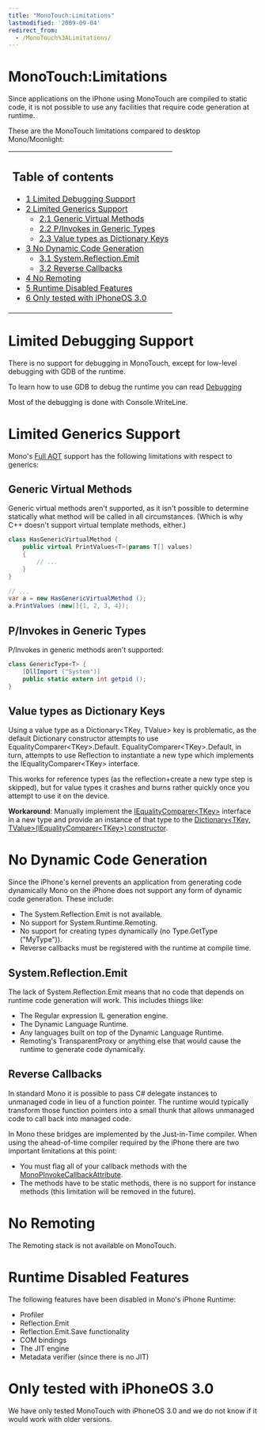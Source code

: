 ```yaml
---
title: "MonoTouch:Limitations"
lastmodified: '2009-09-04'
redirect_from:
  - /MonoTouch%3ALimitations/
---
```


MonoTouch:Limitations
=====================

Since applications on the iPhone using MonoTouch are compiled to static code, it is not possible to use any facilities that require code generation at runtime.

These are the MonoTouch limitations compared to desktop Mono/Moonlight:

<table>
<col width="100%" />
<tbody>
<tr class="odd">
<td align="left"><h2>Table of contents</h2>
<ul>
<li><a href="#limited-debugging-support">1 Limited Debugging Support</a></li>
<li><a href="#limited-generics-support">2 Limited Generics Support</a>
<ul>
<li><a href="#generic-virtual-methods">2.1 Generic Virtual Methods</a></li>
<li><a href="#pinvokes-in-generic-types">2.2 P/Invokes in Generic Types</a></li>
<li><a href="#value-types-as-dictionary-keys">2.3 Value types as Dictionary Keys</a></li>
</ul></li>
<li><a href="#no-dynamic-code-generation">3 No Dynamic Code Generation</a>
<ul>
<li><a href="#systemreflectionemit">3.1 System.Reflection.Emit</a></li>
<li><a href="#reverse-callbacks">3.2 Reverse Callbacks</a></li>
</ul></li>
<li><a href="#no-remoting">4 No Remoting</a></li>
<li><a href="#runtime-disabled-features">5 Runtime Disabled Features</a></li>
<li><a href="#only-tested-with-iphoneos-30">6 Only tested with iPhoneOS 3.0</a></li>
</ul></td>
</tr>
</tbody>
</table>

Limited Debugging Support
=========================

There is no support for debugging in MonoTouch, except for low-level debugging with GDB of the runtime.

To learn how to use GDB to debug the runtime you can read [Debugging](/Debugging)

Most of the debugging is done with Console.WriteLine.

Limited Generics Support
========================

Mono's [Full AOT](/docs/advanced/aot/#full-aot) support has the following limitations with respect to generics:

Generic Virtual Methods
-----------------------

Generic virtual methods aren't supported, as it isn't possible to determine statically what method will be called in all circumstances. (Which is why C++ doesn't support virtual template methods, either.)

``` csharp
class HasGenericVirtualMethod {
    public virtual PrintValues<T>(params T[] values)
    {
        // ...
    }
}
 
// ...
var a = new HasGenericVirtualMethod ();
a.PrintValues (new[]{1, 2, 3, 4});
```

P/Invokes in Generic Types
--------------------------

P/Invokes in generic methods aren't supported:

``` csharp
class GenericType<T> {
    [DllImport ("System")]
    public static extern int getpid ();
}
```

Value types as Dictionary Keys
------------------------------

Using a value type as a Dictionary\<TKey, TValue\> key is problematic, as the default Dictionary constructor attempts to use EqualityComparer\<TKey\>.Default. EqualityComparer\<TKey\>.Default, in turn, attempts to use Reflection to instantiate a new type which implements the IEqualityComparer\<TKey\> interface.

This works for reference types (as the reflection+create a new type step is skipped), but for value types it crashes and burns rather quickly once you attempt to use it on the device.

**Workaround**: Manually implement the [IEqualityComparer\<TKey\>](http://docs.go-mono.com/index.aspx?link=T%3aSystem.Collections.Generic.IEqualityComparer%601) interface in a new type and provide an instance of that type to the [Dictionary\<TKey, TValue\>(IEqualityComparer\<TKey\>) constructor](http://docs.go-mono.com/monodoc.ashx?link=C%3aSystem.Collections.Generic.Dictionary%602(System.Collections.Generic.IEqualityComparer%7b%600%7d)).

No Dynamic Code Generation
==========================

Since the iPhone's kernel prevents an application from generating code dynamically Mono on the iPhone does not support any form of dynamic code generation. These include:

-   The System.Reflection.Emit is not available.
-   No support for System.Runtime.Remoting.
-   No support for creating types dynamically (no Type.GetType ("MyType")).
-   Reverse callbacks must be registered with the runtime at compile time.

System.Reflection.Emit
----------------------

The lack of System.Reflection.Emit means that no code that depends on runtime code generation will work. This includes things like:

-   The Regular expression IL generation engine.
-   The Dynamic Language Runtime.
-   Any languages built on top of the Dynamic Language Runtime.
-   Remoting's TransparentProxy or anything else that would cause the runtime to generate code dynamically.

Reverse Callbacks
-----------------

In standard Mono it is possible to pass C# delegate instances to unmanaged code in lieu of a function pointer. The runtime would typically transform those function pointers into a small thunk that allows unmanaged code to call back into managed code.

In Mono these bridges are implemented by the Just-in-Time compiler. When using the ahead-of-time compiler required by the iPhone there are two important limitations at this point:

-   You must flag all of your callback methods with the [MonoPInvokeCallbackAttribute](http://docs.go-mono.com/monodoc.ashx?tlink=20@ecma%3a1%23MonoPInvokeCallbackAttribute%2f).
-   The methods have to be static methods, there is no support for instance methods (this limitation will be removed in the future).

No Remoting
===========

The Remoting stack is not available on MonoTouch.

Runtime Disabled Features
=========================

The following features have been disabled in Mono's iPhone Runtime:

-   Profiler
-   Reflection.Emit
-   Reflection.Emit.Save functionality
-   COM bindings
-   The JIT engine
-   Metadata verifier (since there is no JIT)

Only tested with iPhoneOS 3.0
=============================

We have only tested MonoTouch with iPhoneOS 3.0 and we do not know if it would work with older versions.
